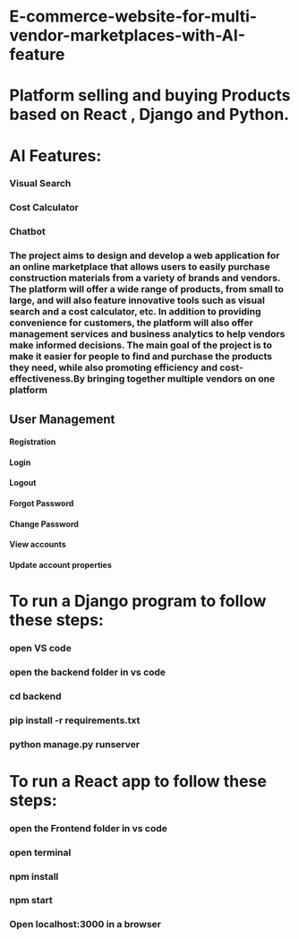 # E-commerce-website-for-multi-vendor-marketplaces-with-AI-feature
# Platform selling and buying Products based on React , Django and Python. 
# AI Features:
### Visual Search
### Cost Calculator 
### Chatbot
### The project aims to design and develop a web application for an online marketplace that allows users to easily purchase construction materials from a variety of brands and vendors. The platform will offer a wide range of products, from small to large, and will also feature innovative tools such as visual search and a cost calculator, etc. In addition to providing convenience for customers, the platform will also offer management services and business analytics to help vendors make informed decisions. The main goal of the project is to make it easier for people to find and purchase the products they need, while also promoting efficiency and cost-effectiveness.By bringing together multiple vendors on one platform

## User Management
#### Registration
#### Login
#### Logout
#### Forgot Password
#### Change Password
#### View accounts
#### Update account properties


# To run a Django program to follow these steps:
### open VS code
### open the backend folder in vs code
### cd backend
### pip install -r requirements.txt
### python manage.py runserver
# To run a React app to follow these steps:
### open the Frontend folder in vs code
### open terminal
### npm install
### npm start
### Open localhost:3000 in a browser

